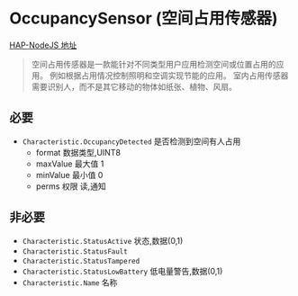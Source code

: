 # OccupancySensor (空间占用传感器)

[HAP-NodeJS 地址](https://github.com/KhaosT/HAP-NodeJS/blob/v0.4.50/lib/gen/HomeKitTypes.js#L3240)

>空间占用传感器是一款能针对不同类型用户应用检测空间或位置占用的应用。 例如根据占用情况控制照明和空调实现节能的应用。 室内占用传感器需要识别人，而不是其它移动的物体如纸张、植物、风扇。

必要
---
* `Characteristic.OccupancyDetected` 是否检测到空间有人占用
    * format 数据类型,UINT8
    * maxValue 最大值 1
    * minValue 最小值 0
    * perms 权限 读,通知


非必要 
---

* `Characteristic.StatusActive`  状态,数据(0,1)
* `Characteristic.StatusFault`
* `Characteristic.StatusTampered`
* `Characteristic.StatusLowBattery` 低电量警告,数据(0,1)
* `Characteristic.Name` 名称